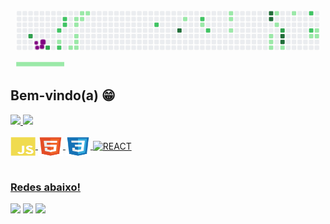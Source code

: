 <svg viewBox="-16 -32 880 192" width="880" height="192" xmlns="http://www.w3.org/2000/svg"><style>@keyframes c0{1%{fill:var(--c1)}1.02%,to{fill:var(--ce)}}@keyframes c1{63.63%{fill:var(--c3)}63.65%,to{fill:var(--ce)}}@keyframes c2{1.34%{fill:var(--c1)}1.36%,to{fill:var(--ce)}}@keyframes c3{4.37%{fill:var(--c1)}4.39%,to{fill:var(--ce)}}@keyframes c4{4.7%{fill:var(--c1)}4.72%,to{fill:var(--ce)}}@keyframes c5{5.04%{fill:var(--c1)}5.06%,to{fill:var(--ce)}}@keyframes c6{5.38%{fill:var(--c1)}5.4%,to{fill:var(--ce)}}@keyframes c7{61.94%{fill:var(--c3)}61.96%,to{fill:var(--ce)}}@keyframes c8{2.35%{fill:var(--c1)}2.37%,to{fill:var(--ce)}}@keyframes c9{2.68%{fill:var(--c1)}2.7%,to{fill:var(--ce)}}@keyframes ca{60.26%{fill:var(--c2)}60.28%,to{fill:var(--ce)}}@keyframes cb{7.06%{fill:var(--c1)}7.08%,to{fill:var(--ce)}}@keyframes cc{61.27%{fill:var(--c2)}61.29%,to{fill:var(--ce)}}@keyframes cd{59.25%{fill:var(--c2)}59.27%,to{fill:var(--ce)}}@keyframes ce{58.91%{fill:var(--c2)}58.93%,to{fill:var(--ce)}}@keyframes cf{13.46%{fill:var(--c1)}13.48%,to{fill:var(--ce)}}@keyframes cg{9.42%{fill:var(--c1)}9.44%,to{fill:var(--ce)}}@keyframes ch{9.08%{fill:var(--c1)}9.1%,to{fill:var(--ce)}}@keyframes ci{8.41%{fill:var(--c1)}8.43%,to{fill:var(--ce)}}@keyframes cj{8.07%{fill:var(--c1)}8.09%,to{fill:var(--ce)}}@keyframes ck{13.12%{fill:var(--c1)}13.14%,to{fill:var(--ce)}}@keyframes cl{10.09%{fill:var(--c1)}10.11%,to{fill:var(--ce)}}@keyframes cm{9.75%{fill:var(--c1)}9.77%,to{fill:var(--ce)}}@keyframes cn{10.43%{fill:var(--c1)}10.45%,to{fill:var(--ce)}}@keyframes co{53.53%{fill:var(--c2)}53.55%,to{fill:var(--ce)}}@keyframes cp{88.88%{fill:var(--c4)}88.9%,to{fill:var(--ce)}}@keyframes cq{21.88%{fill:var(--c1)}21.9%,to{fill:var(--ce)}}@keyframes cr{50.5%{fill:var(--c2)}50.52%,to{fill:var(--ce)}}@keyframes cs{23.22%{fill:var(--c1)}23.24%,to{fill:var(--ce)}}@keyframes ct{49.48%{fill:var(--c2)}49.5%,to{fill:var(--ce)}}@keyframes cu{25.58%{fill:var(--c1)}25.6%,to{fill:var(--ce)}}@keyframes cv{25.24%{fill:var(--c1)}25.26%,to{fill:var(--ce)}}@keyframes cw{27.26%{fill:var(--c1)}27.28%,to{fill:var(--ce)}}@keyframes cx{82.48%{fill:var(--c4)}82.5%,to{fill:var(--ce)}}@keyframes cy{82.14%{fill:var(--c4)}82.16%,to{fill:var(--ce)}}@keyframes cz{29.96%{fill:var(--c1)}29.98%,to{fill:var(--ce)}}@keyframes c10{30.29%{fill:var(--c1)}30.31%,to{fill:var(--ce)}}@keyframes c11{30.63%{fill:var(--c1)}30.65%,to{fill:var(--ce)}}@keyframes c12{37.7%{fill:var(--c1)}37.72%,to{fill:var(--ce)}}@keyframes c13{38.37%{fill:var(--c1)}38.39%,to{fill:var(--ce)}}@keyframes c14{79.45%{fill:var(--c3)}79.47%,to{fill:var(--ce)}}@keyframes c15{79.79%{fill:var(--c4)}79.81%,to{fill:var(--ce)}}@keyframes c16{80.12%{fill:var(--c4)}80.14%,to{fill:var(--ce)}}@keyframes c17{31.3%{fill:var(--c1)}31.32%,to{fill:var(--ce)}}@keyframes c18{36.69%{fill:var(--c1)}36.71%,to{fill:var(--ce)}}@keyframes c19{42.41%{fill:var(--c2)}42.43%,to{fill:var(--ce)}}@keyframes c1a{40.73%{fill:var(--c2)}40.75%,to{fill:var(--ce)}}@keyframes c1b{33.66%{fill:var(--c1)}33.68%,to{fill:var(--ce)}}@keyframes c1c{34.33%{fill:var(--c1)}34.35%,to{fill:var(--ce)}}@keyframes c1d{34%{fill:var(--c1)}34.02%,to{fill:var(--ce)}}@keyframes u0{1%{transform:scale(0,1)}1.02%,1.34%{transform:scale(.03,1)}1.36%,2.35%{transform:scale(.06,1)}2.37%,2.68%{transform:scale(.09,1)}2.7%,4.37%{transform:scale(.12,1)}4.39%,4.7%{transform:scale(.15,1)}4.72%,5.04%{transform:scale(.18,1)}5.06%,5.38%{transform:scale(.21,1)}5.4%,7.06%{transform:scale(.24,1)}7.08%,8.07%{transform:scale(.27,1)}8.09%,8.41%{transform:scale(.3,1)}8.43%,9.08%{transform:scale(.33,1)}9.1%,9.42%{transform:scale(.36,1)}9.44%,9.75%{transform:scale(.39,1)}10.09%,9.77%{transform:scale(.42,1)}10.11%,10.43%{transform:scale(.45,1)}10.45%,13.12%{transform:scale(.48,1)}13.14%,13.46%{transform:scale(.52,1)}13.48%,21.88%{transform:scale(.55,1)}21.9%,23.22%{transform:scale(.58,1)}23.24%,25.24%{transform:scale(.61,1)}25.26%,25.58%{transform:scale(.64,1)}25.6%,27.26%{transform:scale(.67,1)}27.28%,29.96%{transform:scale(.7,1)}29.98%,30.29%{transform:scale(.73,1)}30.31%,30.63%{transform:scale(.76,1)}30.65%,31.3%{transform:scale(.79,1)}31.32%,33.66%{transform:scale(.82,1)}33.68%,34%{transform:scale(.85,1)}34.02%,34.33%{transform:scale(.88,1)}34.35%,36.69%{transform:scale(.91,1)}36.71%,37.7%{transform:scale(.94,1)}37.72%,38.37%{transform:scale(.97,1)}38.39%,to{transform:scale(1,1)}}@keyframes u1{40.73%{transform:scale(0,1)}40.75%,42.41%{transform:scale(.11,1)}42.43%,49.48%{transform:scale(.22,1)}49.5%,50.5%{transform:scale(.33,1)}50.52%,53.53%{transform:scale(.44,1)}53.55%,58.91%{transform:scale(.56,1)}58.93%,59.25%{transform:scale(.67,1)}59.27%,60.26%{transform:scale(.78,1)}60.28%,61.27%{transform:scale(.89,1)}61.29%,to{transform:scale(1,1)}}@keyframes u2{61.94%{transform:scale(0,1)}61.96%,63.63%{transform:scale(.33,1)}63.65%,79.45%{transform:scale(.67,1)}79.47%,to{transform:scale(1,1)}}@keyframes u3{79.79%{transform:scale(0,1)}79.81%,80.12%{transform:scale(.2,1)}80.14%,82.14%{transform:scale(.4,1)}82.16%,82.48%{transform:scale(.6,1)}82.5%,88.88%{transform:scale(.8,1)}88.9%,to{transform:scale(1,1)}}@keyframes s0{0%,99.66%{transform:translate(0,-16px)}.34%{transform:translate(0,0)}2.36%{transform:translate(96px,0)}2.69%{transform:translate(96px,16px)}3.7%,97.98%{transform:translate(48px,16px)}5.39%{transform:translate(48px,96px)}5.72%{transform:translate(64px,96px)}6.06%{transform:translate(64px,80px)}8.08%{transform:translate(160px,80px)}11.45%,9.43%{transform:translate(160px,16px)}9.76%{transform:translate(176px,16px)}10.1%{transform:translate(176px,0)}10.44%{transform:translate(192px,0)}10.77%{transform:translate(192px,16px)}13.13%{transform:translate(160px,96px)}13.47%{transform:translate(144px,96px)}13.8%{transform:translate(144px,80px)}20.54%{transform:translate(464px,80px)}21.89%{transform:translate(464px,16px)}22.56%{transform:translate(496px,16px)}22.9%{transform:translate(496px,32px)}24.92%{transform:translate(592px,32px)}25.59%{transform:translate(592px,0)}25.93%{transform:translate(608px,0)}26.26%{transform:translate(608px,16px)}26.6%{transform:translate(592px,16px)}27.27%{transform:translate(592px,48px)}29.63%{transform:translate(704px,48px)}30.64%{transform:translate(704px,96px)}33%{transform:translate(816px,96px)}33.67%{transform:translate(816px,64px)}34.01%{transform:translate(832px,64px)}35.02%{transform:translate(832px,16px)}35.69%{transform:translate(800px,16px)}36.03%{transform:translate(800px,0)}37.71%,44.44%{transform:translate(720px,0)}38.38%,45.12%{transform:translate(720px,32px)}40.4%{transform:translate(816px,32px)}40.74%{transform:translate(816px,48px)}41.08%{transform:translate(832px,48px)}42.09%{transform:translate(832px,0)}49.16%{transform:translate(528px,32px)}49.49%{transform:translate(528px,48px)}49.83%{transform:translate(512px,48px)}50.51%{transform:translate(512px,16px)}53.2%{transform:translate(384px,16px)}53.54%{transform:translate(384px,32px)}58.92%{transform:translate(128px,32px)}59.26%{transform:translate(128px,16px)}59.6%{transform:translate(112px,16px)}61.28%{transform:translate(112px,96px)}61.95%{transform:translate(80px,96px)}62.63%{transform:translate(80px,64px)}63.64%{transform:translate(32px,64px)}63.97%{transform:translate(32px,48px)}72.39%{transform:translate(432px,48px)}72.73%{transform:translate(432px,32px)}79.12%{transform:translate(736px,32px)}80.13%{transform:translate(736px,80px)}80.47%{transform:translate(720px,80px)}81.82%{transform:translate(720px,16px)}82.15%{transform:translate(704px,16px)}82.49%{transform:translate(704px,0)}87.88%{transform:translate(448px,0)}88.89%{transform:translate(448px,48px)}96.3%{transform:translate(96px,48px)}96.63%{transform:translate(96px,32px)}96.97%{transform:translate(80px,32px)}97.31%{transform:translate(80px,16px)}98.65%{transform:translate(48px,-16px)}}@keyframes s1{0%,99.66%{transform:translate(16px,-16px)}.34%{transform:translate(0,-16px)}.67%{transform:translate(0,0)}2.69%{transform:translate(96px,0)}3.03%{transform:translate(96px,16px)}4.04%,98.32%{transform:translate(48px,16px)}5.72%{transform:translate(48px,96px)}6.06%{transform:translate(64px,96px)}6.4%{transform:translate(64px,80px)}8.42%{transform:translate(160px,80px)}11.78%,9.76%{transform:translate(160px,16px)}10.1%{transform:translate(176px,16px)}10.44%{transform:translate(176px,0)}10.77%{transform:translate(192px,0)}11.11%{transform:translate(192px,16px)}13.47%{transform:translate(160px,96px)}13.8%{transform:translate(144px,96px)}14.14%{transform:translate(144px,80px)}20.88%{transform:translate(464px,80px)}22.22%{transform:translate(464px,16px)}22.9%{transform:translate(496px,16px)}23.23%{transform:translate(496px,32px)}25.25%{transform:translate(592px,32px)}25.93%{transform:translate(592px,0)}26.26%{transform:translate(608px,0)}26.6%{transform:translate(608px,16px)}26.94%{transform:translate(592px,16px)}27.61%{transform:translate(592px,48px)}29.97%{transform:translate(704px,48px)}30.98%{transform:translate(704px,96px)}33.33%{transform:translate(816px,96px)}34.01%{transform:translate(816px,64px)}34.34%{transform:translate(832px,64px)}35.35%{transform:translate(832px,16px)}36.03%{transform:translate(800px,16px)}36.36%{transform:translate(800px,0)}38.05%,44.78%{transform:translate(720px,0)}38.72%,45.45%{transform:translate(720px,32px)}40.74%{transform:translate(816px,32px)}41.08%{transform:translate(816px,48px)}41.41%{transform:translate(832px,48px)}42.42%{transform:translate(832px,0)}49.49%{transform:translate(528px,32px)}49.83%{transform:translate(528px,48px)}50.17%{transform:translate(512px,48px)}50.84%{transform:translate(512px,16px)}53.54%{transform:translate(384px,16px)}53.87%{transform:translate(384px,32px)}59.26%{transform:translate(128px,32px)}59.6%{transform:translate(128px,16px)}59.93%{transform:translate(112px,16px)}61.62%{transform:translate(112px,96px)}62.29%{transform:translate(80px,96px)}62.96%{transform:translate(80px,64px)}63.97%{transform:translate(32px,64px)}64.31%{transform:translate(32px,48px)}72.73%{transform:translate(432px,48px)}73.06%{transform:translate(432px,32px)}79.46%{transform:translate(736px,32px)}80.47%{transform:translate(736px,80px)}80.81%{transform:translate(720px,80px)}82.15%{transform:translate(720px,16px)}82.49%{transform:translate(704px,16px)}82.83%{transform:translate(704px,0)}88.22%{transform:translate(448px,0)}89.23%{transform:translate(448px,48px)}96.63%{transform:translate(96px,48px)}96.97%{transform:translate(96px,32px)}97.31%{transform:translate(80px,32px)}97.64%{transform:translate(80px,16px)}98.99%{transform:translate(48px,-16px)}}@keyframes s2{0%,99.66%{transform:translate(32px,-16px)}.67%{transform:translate(0,-16px)}1.01%{transform:translate(0,0)}3.03%{transform:translate(96px,0)}3.37%{transform:translate(96px,16px)}4.38%,98.65%{transform:translate(48px,16px)}6.06%{transform:translate(48px,96px)}6.4%{transform:translate(64px,96px)}6.73%{transform:translate(64px,80px)}8.75%{transform:translate(160px,80px)}10.1%,12.12%{transform:translate(160px,16px)}10.44%{transform:translate(176px,16px)}10.77%{transform:translate(176px,0)}11.11%{transform:translate(192px,0)}11.45%{transform:translate(192px,16px)}13.8%{transform:translate(160px,96px)}14.14%{transform:translate(144px,96px)}14.48%{transform:translate(144px,80px)}21.21%{transform:translate(464px,80px)}22.56%{transform:translate(464px,16px)}23.23%{transform:translate(496px,16px)}23.57%{transform:translate(496px,32px)}25.59%{transform:translate(592px,32px)}26.26%{transform:translate(592px,0)}26.6%{transform:translate(608px,0)}26.94%{transform:translate(608px,16px)}27.27%{transform:translate(592px,16px)}27.95%{transform:translate(592px,48px)}30.3%{transform:translate(704px,48px)}31.31%{transform:translate(704px,96px)}33.67%{transform:translate(816px,96px)}34.34%{transform:translate(816px,64px)}34.68%{transform:translate(832px,64px)}35.69%{transform:translate(832px,16px)}36.36%{transform:translate(800px,16px)}36.7%{transform:translate(800px,0)}38.38%,45.12%{transform:translate(720px,0)}39.06%,45.79%{transform:translate(720px,32px)}41.08%{transform:translate(816px,32px)}41.41%{transform:translate(816px,48px)}41.75%{transform:translate(832px,48px)}42.76%{transform:translate(832px,0)}49.83%{transform:translate(528px,32px)}50.17%{transform:translate(528px,48px)}50.51%{transform:translate(512px,48px)}51.18%{transform:translate(512px,16px)}53.87%{transform:translate(384px,16px)}54.21%{transform:translate(384px,32px)}59.6%{transform:translate(128px,32px)}59.93%{transform:translate(128px,16px)}60.27%{transform:translate(112px,16px)}61.95%{transform:translate(112px,96px)}62.63%{transform:translate(80px,96px)}63.3%{transform:translate(80px,64px)}64.31%{transform:translate(32px,64px)}64.65%{transform:translate(32px,48px)}73.06%{transform:translate(432px,48px)}73.4%{transform:translate(432px,32px)}79.8%{transform:translate(736px,32px)}80.81%{transform:translate(736px,80px)}81.14%{transform:translate(720px,80px)}82.49%{transform:translate(720px,16px)}82.83%{transform:translate(704px,16px)}83.16%{transform:translate(704px,0)}88.55%{transform:translate(448px,0)}89.56%{transform:translate(448px,48px)}96.97%{transform:translate(96px,48px)}97.31%{transform:translate(96px,32px)}97.64%{transform:translate(80px,32px)}97.98%{transform:translate(80px,16px)}99.33%{transform:translate(48px,-16px)}}@keyframes s3{0%,99.66%{transform:translate(48px,-16px)}1.01%{transform:translate(0,-16px)}1.35%{transform:translate(0,0)}3.37%{transform:translate(96px,0)}3.7%{transform:translate(96px,16px)}4.71%,98.99%{transform:translate(48px,16px)}6.4%{transform:translate(48px,96px)}6.73%{transform:translate(64px,96px)}7.07%{transform:translate(64px,80px)}9.09%{transform:translate(160px,80px)}10.44%,12.46%{transform:translate(160px,16px)}10.77%{transform:translate(176px,16px)}11.11%{transform:translate(176px,0)}11.45%{transform:translate(192px,0)}11.78%{transform:translate(192px,16px)}14.14%{transform:translate(160px,96px)}14.48%{transform:translate(144px,96px)}14.81%{transform:translate(144px,80px)}21.55%{transform:translate(464px,80px)}22.9%{transform:translate(464px,16px)}23.57%{transform:translate(496px,16px)}23.91%{transform:translate(496px,32px)}25.93%{transform:translate(592px,32px)}26.6%{transform:translate(592px,0)}26.94%{transform:translate(608px,0)}27.27%{transform:translate(608px,16px)}27.61%{transform:translate(592px,16px)}28.28%{transform:translate(592px,48px)}30.64%{transform:translate(704px,48px)}31.65%{transform:translate(704px,96px)}34.01%{transform:translate(816px,96px)}34.68%{transform:translate(816px,64px)}35.02%{transform:translate(832px,64px)}36.03%{transform:translate(832px,16px)}36.7%{transform:translate(800px,16px)}37.04%{transform:translate(800px,0)}38.72%,45.45%{transform:translate(720px,0)}39.39%,46.13%{transform:translate(720px,32px)}41.41%{transform:translate(816px,32px)}41.75%{transform:translate(816px,48px)}42.09%{transform:translate(832px,48px)}43.1%{transform:translate(832px,0)}50.17%{transform:translate(528px,32px)}50.51%{transform:translate(528px,48px)}50.84%{transform:translate(512px,48px)}51.52%{transform:translate(512px,16px)}54.21%{transform:translate(384px,16px)}54.55%{transform:translate(384px,32px)}59.93%{transform:translate(128px,32px)}60.27%{transform:translate(128px,16px)}60.61%{transform:translate(112px,16px)}62.29%{transform:translate(112px,96px)}62.96%{transform:translate(80px,96px)}63.64%{transform:translate(80px,64px)}64.65%{transform:translate(32px,64px)}64.98%{transform:translate(32px,48px)}73.4%{transform:translate(432px,48px)}73.74%{transform:translate(432px,32px)}80.13%{transform:translate(736px,32px)}81.14%{transform:translate(736px,80px)}81.48%{transform:translate(720px,80px)}82.83%{transform:translate(720px,16px)}83.16%{transform:translate(704px,16px)}83.5%{transform:translate(704px,0)}88.89%{transform:translate(448px,0)}89.9%{transform:translate(448px,48px)}97.31%{transform:translate(96px,48px)}97.64%{transform:translate(96px,32px)}97.98%{transform:translate(80px,32px)}98.32%{transform:translate(80px,16px)}}:root{--cb:#1b1f230a;--cs:purple;--ce:#ebedf0;--c0:#ebedf0;--c1:#9be9a8;--c2:#40c463;--c3:#30a14e;--c4:#216e39}@media (prefers-color-scheme:dark){:root{--cb:#1b1f230a;--cs:purple;--ce:#161b22;--c1:#01311f;--c2:#034525;--c3:#0f6d31;--c4:#00c647}}.c{shape-rendering:geometricPrecision;rx:2;ry:2;fill:var(--ce);stroke-width:1px;stroke:var(--cb);animation:none 29700ms linear infinite}.c.c0{fill:var(--c1);animation-name:c0}.c.c1{fill:var(--c3);animation-name:c1}.c.c2,.c.c3{fill:var(--c1);animation-name:c2}.c.c3{animation-name:c3}.c.c4,.c.c5,.c.c6{fill:var(--c1);animation-name:c4}.c.c5,.c.c6{animation-name:c5}.c.c6{animation-name:c6}.c.c7{fill:var(--c3);animation-name:c7}.c.c8,.c.c9{fill:var(--c1);animation-name:c8}.c.c9{animation-name:c9}.c.ca{fill:var(--c2);animation-name:ca}.c.cb{fill:var(--c1);animation-name:cb}.c.cc,.c.cd,.c.ce{fill:var(--c2);animation-name:cc}.c.cd,.c.ce{animation-name:cd}.c.ce{animation-name:ce}.c.cf,.c.cg,.c.ch{fill:var(--c1);animation-name:cf}.c.cg,.c.ch{animation-name:cg}.c.ch{animation-name:ch}.c.ci,.c.cj,.c.ck{fill:var(--c1);animation-name:ci}.c.cj,.c.ck{animation-name:cj}.c.ck{animation-name:ck}.c.cl,.c.cm,.c.cn{fill:var(--c1);animation-name:cl}.c.cm,.c.cn{animation-name:cm}.c.cn{animation-name:cn}.c.co{fill:var(--c2);animation-name:co}.c.cp{fill:var(--c4);animation-name:cp}.c.cq{fill:var(--c1);animation-name:cq}.c.cr{fill:var(--c2);animation-name:cr}.c.cs{fill:var(--c1);animation-name:cs}.c.ct{fill:var(--c2);animation-name:ct}.c.cu,.c.cv,.c.cw{fill:var(--c1);animation-name:cu}.c.cv,.c.cw{animation-name:cv}.c.cw{animation-name:cw}.c.cx,.c.cy{fill:var(--c4);animation-name:cx}.c.cy{animation-name:cy}.c.c10,.c.cz{fill:var(--c1);animation-name:cz}.c.c10{animation-name:c10}.c.c11,.c.c12,.c.c13{fill:var(--c1);animation-name:c11}.c.c12,.c.c13{animation-name:c12}.c.c13{animation-name:c13}.c.c14{fill:var(--c3);animation-name:c14}.c.c15,.c.c16{fill:var(--c4);animation-name:c15}.c.c16{animation-name:c16}.c.c17,.c.c18{fill:var(--c1);animation-name:c17}.c.c18{animation-name:c18}.c.c19,.c.c1a{fill:var(--c2);animation-name:c19}.c.c1a{animation-name:c1a}.c.c1b,.c.c1c,.c.c1d{fill:var(--c1);animation-name:c1b}.c.c1c,.c.c1d{animation-name:c1c}.c.c1d{animation-name:c1d}.s,.u{animation:none linear 29700ms infinite}.u,.u.u0{transform-origin:0 0}.u{transform:scale(0,1)}.u.u0{fill:var(--c1);animation-name:u0}.u.u1{fill:var(--c2);animation-name:u1;transform-origin:559.7px 0}.u.u2{fill:var(--c3);animation-name:u2;transform-origin:712.3px 0}.u.u3{fill:var(--c4);animation-name:u3;transform-origin:763.2px 0}.s{shape-rendering:geometricPrecision;fill:var(--cs)}.s.s0{transform:translate(0,-16px);animation-name:s0}.s.s1{transform:translate(16px,-16px);animation-name:s1}.s.s2{transform:translate(32px,-16px);animation-name:s2}.s.s3{transform:translate(48px,-16px);animation-name:s3}</style><rect class="c" x="2" y="2" width="12" height="12"/><rect class="c" x="2" y="18" width="12" height="12"/><rect class="c" x="2" y="34" width="12" height="12"/><rect class="c" x="2" y="50" width="12" height="12"/><rect class="c" x="2" y="66" width="12" height="12"/><rect class="c" x="2" y="82" width="12" height="12"/><rect class="c" x="2" y="98" width="12" height="12"/><rect class="c" x="18" y="2" width="12" height="12"/><rect class="c" x="18" y="18" width="12" height="12"/><rect class="c" x="18" y="34" width="12" height="12"/><rect class="c" x="18" y="50" width="12" height="12"/><rect class="c" x="18" y="66" width="12" height="12"/><rect class="c" x="18" y="82" width="12" height="12"/><rect class="c" x="18" y="98" width="12" height="12"/><rect class="c c0" x="34" y="2" width="12" height="12"/><rect class="c" x="34" y="18" width="12" height="12"/><rect class="c" x="34" y="34" width="12" height="12"/><rect class="c" x="34" y="50" width="12" height="12"/><rect class="c c1" x="34" y="66" width="12" height="12"/><rect class="c" x="34" y="82" width="12" height="12"/><rect class="c" x="34" y="98" width="12" height="12"/><rect class="c c2" x="50" y="2" width="12" height="12"/><rect class="c" x="50" y="18" width="12" height="12"/><rect class="c" x="50" y="34" width="12" height="12"/><rect class="c c3" x="50" y="50" width="12" height="12"/><rect class="c c4" x="50" y="66" width="12" height="12"/><rect class="c c5" x="50" y="82" width="12" height="12"/><rect class="c c6" x="50" y="98" width="12" height="12"/><rect class="c" x="66" y="2" width="12" height="12"/><rect class="c" x="66" y="18" width="12" height="12"/><rect class="c" x="66" y="34" width="12" height="12"/><rect class="c" x="66" y="50" width="12" height="12"/><rect class="c" x="66" y="66" width="12" height="12"/><rect class="c" x="66" y="82" width="12" height="12"/><rect class="c" x="66" y="98" width="12" height="12"/><rect class="c" x="82" y="2" width="12" height="12"/><rect class="c" x="82" y="18" width="12" height="12"/><rect class="c" x="82" y="34" width="12" height="12"/><rect class="c" x="82" y="50" width="12" height="12"/><rect class="c" x="82" y="66" width="12" height="12"/><rect class="c" x="82" y="82" width="12" height="12"/><rect class="c c7" x="82" y="98" width="12" height="12"/><rect class="c c8" x="98" y="2" width="12" height="12"/><rect class="c c9" x="98" y="18" width="12" height="12"/><rect class="c" x="98" y="34" width="12" height="12"/><rect class="c" x="98" y="50" width="12" height="12"/><rect class="c" x="98" y="66" width="12" height="12"/><rect class="c" x="98" y="82" width="12" height="12"/><rect class="c" x="98" y="98" width="12" height="12"/><rect class="c" x="114" y="2" width="12" height="12"/><rect class="c" x="114" y="18" width="12" height="12"/><rect class="c" x="114" y="34" width="12" height="12"/><rect class="c ca" x="114" y="50" width="12" height="12"/><rect class="c" x="114" y="66" width="12" height="12"/><rect class="c cb" x="114" y="82" width="12" height="12"/><rect class="c cc" x="114" y="98" width="12" height="12"/><rect class="c" x="130" y="2" width="12" height="12"/><rect class="c cd" x="130" y="18" width="12" height="12"/><rect class="c ce" x="130" y="34" width="12" height="12"/><rect class="c" x="130" y="50" width="12" height="12"/><rect class="c" x="130" y="66" width="12" height="12"/><rect class="c" x="130" y="82" width="12" height="12"/><rect class="c" x="130" y="98" width="12" height="12"/><rect class="c" x="146" y="2" width="12" height="12"/><rect class="c" x="146" y="18" width="12" height="12"/><rect class="c" x="146" y="34" width="12" height="12"/><rect class="c" x="146" y="50" width="12" height="12"/><rect class="c" x="146" y="66" width="12" height="12"/><rect class="c" x="146" y="82" width="12" height="12"/><rect class="c cf" x="146" y="98" width="12" height="12"/><rect class="c" x="162" y="2" width="12" height="12"/><rect class="c cg" x="162" y="18" width="12" height="12"/><rect class="c ch" x="162" y="34" width="12" height="12"/><rect class="c" x="162" y="50" width="12" height="12"/><rect class="c ci" x="162" y="66" width="12" height="12"/><rect class="c cj" x="162" y="82" width="12" height="12"/><rect class="c ck" x="162" y="98" width="12" height="12"/><rect class="c cl" x="178" y="2" width="12" height="12"/><rect class="c cm" x="178" y="18" width="12" height="12"/><rect class="c" x="178" y="34" width="12" height="12"/><rect class="c" x="178" y="50" width="12" height="12"/><rect class="c" x="178" y="66" width="12" height="12"/><rect class="c" x="178" y="82" width="12" height="12"/><rect class="c" x="178" y="98" width="12" height="12"/><rect class="c cn" x="194" y="2" width="12" height="12"/><rect class="c" x="194" y="18" width="12" height="12"/><rect class="c" x="194" y="34" width="12" height="12"/><rect class="c" x="194" y="50" width="12" height="12"/><rect class="c" x="194" y="66" width="12" height="12"/><rect class="c" x="194" y="82" width="12" height="12"/><rect class="c" x="194" y="98" width="12" height="12"/><rect class="c" x="210" y="2" width="12" height="12"/><rect class="c" x="210" y="18" width="12" height="12"/><rect class="c" x="210" y="34" width="12" height="12"/><rect class="c" x="210" y="50" width="12" height="12"/><rect class="c" x="210" y="66" width="12" height="12"/><rect class="c" x="210" y="82" width="12" height="12"/><rect class="c" x="210" y="98" width="12" height="12"/><rect class="c" x="226" y="2" width="12" height="12"/><rect class="c" x="226" y="18" width="12" height="12"/><rect class="c" x="226" y="34" width="12" height="12"/><rect class="c" x="226" y="50" width="12" height="12"/><rect class="c" x="226" y="66" width="12" height="12"/><rect class="c" x="226" y="82" width="12" height="12"/><rect class="c" x="226" y="98" width="12" height="12"/><rect class="c" x="242" y="2" width="12" height="12"/><rect class="c" x="242" y="18" width="12" height="12"/><rect class="c" x="242" y="34" width="12" height="12"/><rect class="c" x="242" y="50" width="12" height="12"/><rect class="c" x="242" y="66" width="12" height="12"/><rect class="c" x="242" y="82" width="12" height="12"/><rect class="c" x="242" y="98" width="12" height="12"/><rect class="c" x="258" y="2" width="12" height="12"/><rect class="c" x="258" y="18" width="12" height="12"/><rect class="c" x="258" y="34" width="12" height="12"/><rect class="c" x="258" y="50" width="12" height="12"/><rect class="c" x="258" y="66" width="12" height="12"/><rect class="c" x="258" y="82" width="12" height="12"/><rect class="c" x="258" y="98" width="12" height="12"/><rect class="c" x="274" y="2" width="12" height="12"/><rect class="c" x="274" y="18" width="12" height="12"/><rect class="c" x="274" y="34" width="12" height="12"/><rect class="c" x="274" y="50" width="12" height="12"/><rect class="c" x="274" y="66" width="12" height="12"/><rect class="c" x="274" y="82" width="12" height="12"/><rect class="c" x="274" y="98" width="12" height="12"/><rect class="c" x="290" y="2" width="12" height="12"/><rect class="c" x="290" y="18" width="12" height="12"/><rect class="c" x="290" y="34" width="12" height="12"/><rect class="c" x="290" y="50" width="12" height="12"/><rect class="c" x="290" y="66" width="12" height="12"/><rect class="c" x="290" y="82" width="12" height="12"/><rect class="c" x="290" y="98" width="12" height="12"/><rect class="c" x="306" y="2" width="12" height="12"/><rect class="c" x="306" y="18" width="12" height="12"/><rect class="c" x="306" y="34" width="12" height="12"/><rect class="c" x="306" y="50" width="12" height="12"/><rect class="c" x="306" y="66" width="12" height="12"/><rect class="c" x="306" y="82" width="12" height="12"/><rect class="c" x="306" y="98" width="12" height="12"/><rect class="c" x="322" y="2" width="12" height="12"/><rect class="c" x="322" y="18" width="12" height="12"/><rect class="c" x="322" y="34" width="12" height="12"/><rect class="c" x="322" y="50" width="12" height="12"/><rect class="c" x="322" y="66" width="12" height="12"/><rect class="c" x="322" y="82" width="12" height="12"/><rect class="c" x="322" y="98" width="12" height="12"/><rect class="c" x="338" y="2" width="12" height="12"/><rect class="c" x="338" y="18" width="12" height="12"/><rect class="c" x="338" y="34" width="12" height="12"/><rect class="c" x="338" y="50" width="12" height="12"/><rect class="c" x="338" y="66" width="12" height="12"/><rect class="c" x="338" y="82" width="12" height="12"/><rect class="c" x="338" y="98" width="12" height="12"/><rect class="c" x="354" y="2" width="12" height="12"/><rect class="c" x="354" y="18" width="12" height="12"/><rect class="c" x="354" y="34" width="12" height="12"/><rect class="c" x="354" y="50" width="12" height="12"/><rect class="c" x="354" y="66" width="12" height="12"/><rect class="c" x="354" y="82" width="12" height="12"/><rect class="c" x="354" y="98" width="12" height="12"/><rect class="c" x="370" y="2" width="12" height="12"/><rect class="c" x="370" y="18" width="12" height="12"/><rect class="c" x="370" y="34" width="12" height="12"/><rect class="c" x="370" y="50" width="12" height="12"/><rect class="c" x="370" y="66" width="12" height="12"/><rect class="c" x="370" y="82" width="12" height="12"/><rect class="c" x="370" y="98" width="12" height="12"/><rect class="c" x="386" y="2" width="12" height="12"/><rect class="c" x="386" y="18" width="12" height="12"/><rect class="c co" x="386" y="34" width="12" height="12"/><rect class="c" x="386" y="50" width="12" height="12"/><rect class="c" x="386" y="66" width="12" height="12"/><rect class="c" x="386" y="82" width="12" height="12"/><rect class="c" x="386" y="98" width="12" height="12"/><rect class="c" x="402" y="2" width="12" height="12"/><rect class="c" x="402" y="18" width="12" height="12"/><rect class="c" x="402" y="34" width="12" height="12"/><rect class="c" x="402" y="50" width="12" height="12"/><rect class="c" x="402" y="66" width="12" height="12"/><rect class="c" x="402" y="82" width="12" height="12"/><rect class="c" x="402" y="98" width="12" height="12"/><rect class="c" x="418" y="2" width="12" height="12"/><rect class="c" x="418" y="18" width="12" height="12"/><rect class="c" x="418" y="34" width="12" height="12"/><rect class="c" x="418" y="50" width="12" height="12"/><rect class="c" x="418" y="66" width="12" height="12"/><rect class="c" x="418" y="82" width="12" height="12"/><rect class="c" x="418" y="98" width="12" height="12"/><rect class="c" x="434" y="2" width="12" height="12"/><rect class="c" x="434" y="18" width="12" height="12"/><rect class="c" x="434" y="34" width="12" height="12"/><rect class="c" x="434" y="50" width="12" height="12"/><rect class="c" x="434" y="66" width="12" height="12"/><rect class="c" x="434" y="82" width="12" height="12"/><rect class="c" x="434" y="98" width="12" height="12"/><rect class="c" x="450" y="2" width="12" height="12"/><rect class="c" x="450" y="18" width="12" height="12"/><rect class="c" x="450" y="34" width="12" height="12"/><rect class="c cp" x="450" y="50" width="12" height="12"/><rect class="c" x="450" y="66" width="12" height="12"/><rect class="c" x="450" y="82" width="12" height="12"/><rect class="c" x="450" y="98" width="12" height="12"/><rect class="c" x="466" y="2" width="12" height="12"/><rect class="c cq" x="466" y="18" width="12" height="12"/><rect class="c" x="466" y="34" width="12" height="12"/><rect class="c" x="466" y="50" width="12" height="12"/><rect class="c" x="466" y="66" width="12" height="12"/><rect class="c" x="466" y="82" width="12" height="12"/><rect class="c" x="466" y="98" width="12" height="12"/><rect class="c" x="482" y="2" width="12" height="12"/><rect class="c" x="482" y="18" width="12" height="12"/><rect class="c" x="482" y="34" width="12" height="12"/><rect class="c" x="482" y="50" width="12" height="12"/><rect class="c" x="482" y="66" width="12" height="12"/><rect class="c" x="482" y="82" width="12" height="12"/><rect class="c" x="482" y="98" width="12" height="12"/><rect class="c" x="498" y="2" width="12" height="12"/><rect class="c" x="498" y="18" width="12" height="12"/><rect class="c" x="498" y="34" width="12" height="12"/><rect class="c" x="498" y="50" width="12" height="12"/><rect class="c" x="498" y="66" width="12" height="12"/><rect class="c" x="498" y="82" width="12" height="12"/><rect class="c" x="498" y="98" width="12" height="12"/><rect class="c" x="514" y="2" width="12" height="12"/><rect class="c cr" x="514" y="18" width="12" height="12"/><rect class="c cs" x="514" y="34" width="12" height="12"/><rect class="c" x="514" y="50" width="12" height="12"/><rect class="c" x="514" y="66" width="12" height="12"/><rect class="c" x="514" y="82" width="12" height="12"/><rect class="c" x="514" y="98" width="12" height="12"/><rect class="c" x="530" y="2" width="12" height="12"/><rect class="c" x="530" y="18" width="12" height="12"/><rect class="c" x="530" y="34" width="12" height="12"/><rect class="c ct" x="530" y="50" width="12" height="12"/><rect class="c" x="530" y="66" width="12" height="12"/><rect class="c" x="530" y="82" width="12" height="12"/><rect class="c" x="530" y="98" width="12" height="12"/><rect class="c" x="546" y="2" width="12" height="12"/><rect class="c" x="546" y="18" width="12" height="12"/><rect class="c" x="546" y="34" width="12" height="12"/><rect class="c" x="546" y="50" width="12" height="12"/><rect class="c" x="546" y="66" width="12" height="12"/><rect class="c" x="546" y="82" width="12" height="12"/><rect class="c" x="546" y="98" width="12" height="12"/><rect class="c" x="562" y="2" width="12" height="12"/><rect class="c" x="562" y="18" width="12" height="12"/><rect class="c" x="562" y="34" width="12" height="12"/><rect class="c" x="562" y="50" width="12" height="12"/><rect class="c" x="562" y="66" width="12" height="12"/><rect class="c" x="562" y="82" width="12" height="12"/><rect class="c" x="562" y="98" width="12" height="12"/><rect class="c" x="578" y="2" width="12" height="12"/><rect class="c" x="578" y="18" width="12" height="12"/><rect class="c" x="578" y="34" width="12" height="12"/><rect class="c" x="578" y="50" width="12" height="12"/><rect class="c" x="578" y="66" width="12" height="12"/><rect class="c" x="578" y="82" width="12" height="12"/><rect class="c" x="578" y="98" width="12" height="12"/><rect class="c cu" x="594" y="2" width="12" height="12"/><rect class="c cv" x="594" y="18" width="12" height="12"/><rect class="c" x="594" y="34" width="12" height="12"/><rect class="c cw" x="594" y="50" width="12" height="12"/><rect class="c" x="594" y="66" width="12" height="12"/><rect class="c" x="594" y="82" width="12" height="12"/><rect class="c" x="594" y="98" width="12" height="12"/><rect class="c" x="610" y="2" width="12" height="12"/><rect class="c" x="610" y="18" width="12" height="12"/><rect class="c" x="610" y="34" width="12" height="12"/><rect class="c" x="610" y="50" width="12" height="12"/><rect class="c" x="610" y="66" width="12" height="12"/><rect class="c" x="610" y="82" width="12" height="12"/><rect class="c" x="610" y="98" width="12" height="12"/><rect class="c" x="626" y="2" width="12" height="12"/><rect class="c" x="626" y="18" width="12" height="12"/><rect class="c" x="626" y="34" width="12" height="12"/><rect class="c" x="626" y="50" width="12" height="12"/><rect class="c" x="626" y="66" width="12" height="12"/><rect class="c" x="626" y="82" width="12" height="12"/><rect class="c" x="626" y="98" width="12" height="12"/><rect class="c" x="642" y="2" width="12" height="12"/><rect class="c" x="642" y="18" width="12" height="12"/><rect class="c" x="642" y="34" width="12" height="12"/><rect class="c" x="642" y="50" width="12" height="12"/><rect class="c" x="642" y="66" width="12" height="12"/><rect class="c" x="642" y="82" width="12" height="12"/><rect class="c" x="642" y="98" width="12" height="12"/><rect class="c" x="658" y="2" width="12" height="12"/><rect class="c" x="658" y="18" width="12" height="12"/><rect class="c" x="658" y="34" width="12" height="12"/><rect class="c" x="658" y="50" width="12" height="12"/><rect class="c" x="658" y="66" width="12" height="12"/><rect class="c" x="658" y="82" width="12" height="12"/><rect class="c" x="658" y="98" width="12" height="12"/><rect class="c" x="674" y="2" width="12" height="12"/><rect class="c" x="674" y="18" width="12" height="12"/><rect class="c" x="674" y="34" width="12" height="12"/><rect class="c" x="674" y="50" width="12" height="12"/><rect class="c" x="674" y="66" width="12" height="12"/><rect class="c" x="674" y="82" width="12" height="12"/><rect class="c" x="674" y="98" width="12" height="12"/><rect class="c" x="690" y="2" width="12" height="12"/><rect class="c" x="690" y="18" width="12" height="12"/><rect class="c" x="690" y="34" width="12" height="12"/><rect class="c" x="690" y="50" width="12" height="12"/><rect class="c" x="690" y="66" width="12" height="12"/><rect class="c" x="690" y="82" width="12" height="12"/><rect class="c" x="690" y="98" width="12" height="12"/><rect class="c cx" x="706" y="2" width="12" height="12"/><rect class="c cy" x="706" y="18" width="12" height="12"/><rect class="c" x="706" y="34" width="12" height="12"/><rect class="c" x="706" y="50" width="12" height="12"/><rect class="c cz" x="706" y="66" width="12" height="12"/><rect class="c c10" x="706" y="82" width="12" height="12"/><rect class="c c11" x="706" y="98" width="12" height="12"/><rect class="c c12" x="722" y="2" width="12" height="12"/><rect class="c" x="722" y="18" width="12" height="12"/><rect class="c c13" x="722" y="34" width="12" height="12"/><rect class="c" x="722" y="50" width="12" height="12"/><rect class="c" x="722" y="66" width="12" height="12"/><rect class="c" x="722" y="82" width="12" height="12"/><rect class="c" x="722" y="98" width="12" height="12"/><rect class="c" x="738" y="2" width="12" height="12"/><rect class="c" x="738" y="18" width="12" height="12"/><rect class="c" x="738" y="34" width="12" height="12"/><rect class="c c14" x="738" y="50" width="12" height="12"/><rect class="c c15" x="738" y="66" width="12" height="12"/><rect class="c c16" x="738" y="82" width="12" height="12"/><rect class="c c17" x="738" y="98" width="12" height="12"/><rect class="c" x="754" y="2" width="12" height="12"/><rect class="c" x="754" y="18" width="12" height="12"/><rect class="c" x="754" y="34" width="12" height="12"/><rect class="c" x="754" y="50" width="12" height="12"/><rect class="c" x="754" y="66" width="12" height="12"/><rect class="c" x="754" y="82" width="12" height="12"/><rect class="c" x="754" y="98" width="12" height="12"/><rect class="c c18" x="770" y="2" width="12" height="12"/><rect class="c" x="770" y="18" width="12" height="12"/><rect class="c" x="770" y="34" width="12" height="12"/><rect class="c" x="770" y="50" width="12" height="12"/><rect class="c" x="770" y="66" width="12" height="12"/><rect class="c" x="770" y="82" width="12" height="12"/><rect class="c" x="770" y="98" width="12" height="12"/><rect class="c" x="786" y="2" width="12" height="12"/><rect class="c" x="786" y="18" width="12" height="12"/><rect class="c" x="786" y="34" width="12" height="12"/><rect class="c" x="786" y="50" width="12" height="12"/><rect class="c" x="786" y="66" width="12" height="12"/><rect class="c" x="786" y="82" width="12" height="12"/><rect class="c" x="786" y="98" width="12" height="12"/><rect class="c" x="802" y="2" width="12" height="12"/><rect class="c" x="802" y="18" width="12" height="12"/><rect class="c" x="802" y="34" width="12" height="12"/><rect class="c" x="802" y="50" width="12" height="12"/><rect class="c" x="802" y="66" width="12" height="12"/><rect class="c" x="802" y="82" width="12" height="12"/><rect class="c" x="802" y="98" width="12" height="12"/><rect class="c c19" x="818" y="2" width="12" height="12"/><rect class="c" x="818" y="18" width="12" height="12"/><rect class="c" x="818" y="34" width="12" height="12"/><rect class="c c1a" x="818" y="50" width="12" height="12"/><rect class="c c1b" x="818" y="66" width="12" height="12"/><rect class="c" x="818" y="82" width="12" height="12"/><rect class="c" x="818" y="98" width="12" height="12"/><rect class="c" x="834" y="2" width="12" height="12"/><rect class="c" x="834" y="18" width="12" height="12"/><rect class="c" x="834" y="34" width="12" height="12"/><rect class="c c1c" x="834" y="50" width="12" height="12"/><rect class="c c1d" x="834" y="66" width="12" height="12"/><rect class="c" x="834" y="82" width="12" height="12"/><rect class="c" x="834" y="98" width="12" height="12"/><rect class="u u0" height="12" width="560.3" x="0.0" y="144"/><rect class="u u1" height="12" width="153.2" x="559.7" y="144"/><rect class="u u2" height="12" width="51.5" x="712.3" y="144"/><rect class="u u3" height="12" width="85.4" x="763.2" y="144"/><rect class="s s0" x="0.8" y="0.8" width="14.4" height="14.4" rx="4.5" ry="4.5"/><rect class="s s1" x="1.8" y="1.8" width="12.3" height="12.3" rx="4.1" ry="4.1"/><rect class="s s2" x="2.6" y="2.6" width="10.8" height="10.8" rx="3.6" ry="3.6"/><rect class="s s3" x="3.0" y="3.0" width="9.9" height="9.9" rx="3.3" ry="3.3"/></svg>




## Bem-vindo(a) 😁

 <div>
   <a href="https://github.com/andrews-tavares">
   <img height="180em" src="https://github-readme-stats.vercel.app/api?username=andrews-tavares&show_icons=true&theme=tokyonight&include_all_commits=true&count_private=true"/>
   <img height="180em" src="https://github-readme-stats.vercel.app/api/top-langs/?username=andrews-tavares&layout=compact&langs_count=6&theme=tokyonight"/>
</div>
    
<div style="display: inline_block"><br>
  <img align="center" alt="Js" height="30" width="40" src="https://raw.githubusercontent.com/devicons/devicon/master/icons/javascript/javascript-plain.svg">
  <img align="center" alt="HTML" height="30" width="40" src="https://raw.githubusercontent.com/devicons/devicon/master/icons/html5/html5-original.svg">
  <img align="center" alt="CSS" height="30" width="40" src="https://raw.githubusercontent.com/devicons/devicon/master/icons/css3/css3-original.svg">
  <img align="center" alt="REACT" height="30" width="40" src="https://cdn.jsdelivr.net/gh/devicons/devicon@latest/icons/react/react-original-wordmark.svg">
</div>
 
<br>
 
### Redes abaixo!
 
<div> 
 
  <a href="https://instagram.com/andrewstavares35" target="_blank"><img src="https://img.shields.io/badge/-Instagram-%23E4405F?style=for-the-badge&logo=instagram&logoColor=white" target="_blank"></a>
  <a href = "mailto:andrewstavares16@gmail.com"><img src="https://img.shields.io/badge/-Gmail-%23333?style=for-the-badge&logo=gmail&logoColor=white" target="_blank"></a>
  <a href="" target="_blank"><img src="https://img.shields.io/badge/-LinkedIn-%230077B5?style=for-the-badge&logo=linkedin&logoColor=white" target="_blank"></a>
</div>
